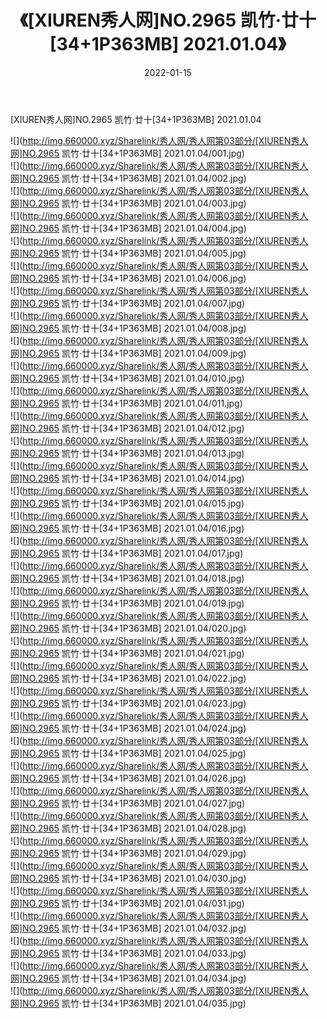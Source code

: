 ﻿---
layout: post
title:  《[XIUREN秀人网]NO.2965 凯竹·廿十[34+1P363MB] 2021.01.04》
date:   2022-01-15
img: http://img.660000.xyz/Sharelink/秀人网/秀人网第03部分/[XIUREN秀人网]NO.2965 凯竹·廿十[34+1P363MB] 2021.01.04/000.jpg
categories: [美女, 清纯, 唯美]
---

[XIUREN秀人网]NO.2965 凯竹·廿十[34+1P363MB] 2021.01.04

 ![](http://img.660000.xyz/Sharelink/秀人网/秀人网第03部分/[XIUREN秀人网]NO.2965 凯竹·廿十[34+1P363MB] 2021.01.04/001.jpg) <br>![](http://img.660000.xyz/Sharelink/秀人网/秀人网第03部分/[XIUREN秀人网]NO.2965 凯竹·廿十[34+1P363MB] 2021.01.04/002.jpg) <br>![](http://img.660000.xyz/Sharelink/秀人网/秀人网第03部分/[XIUREN秀人网]NO.2965 凯竹·廿十[34+1P363MB] 2021.01.04/003.jpg) <br>![](http://img.660000.xyz/Sharelink/秀人网/秀人网第03部分/[XIUREN秀人网]NO.2965 凯竹·廿十[34+1P363MB] 2021.01.04/004.jpg) <br>![](http://img.660000.xyz/Sharelink/秀人网/秀人网第03部分/[XIUREN秀人网]NO.2965 凯竹·廿十[34+1P363MB] 2021.01.04/005.jpg) <br>![](http://img.660000.xyz/Sharelink/秀人网/秀人网第03部分/[XIUREN秀人网]NO.2965 凯竹·廿十[34+1P363MB] 2021.01.04/006.jpg) <br>![](http://img.660000.xyz/Sharelink/秀人网/秀人网第03部分/[XIUREN秀人网]NO.2965 凯竹·廿十[34+1P363MB] 2021.01.04/007.jpg) <br>![](http://img.660000.xyz/Sharelink/秀人网/秀人网第03部分/[XIUREN秀人网]NO.2965 凯竹·廿十[34+1P363MB] 2021.01.04/008.jpg) <br>![](http://img.660000.xyz/Sharelink/秀人网/秀人网第03部分/[XIUREN秀人网]NO.2965 凯竹·廿十[34+1P363MB] 2021.01.04/009.jpg) <br>![](http://img.660000.xyz/Sharelink/秀人网/秀人网第03部分/[XIUREN秀人网]NO.2965 凯竹·廿十[34+1P363MB] 2021.01.04/010.jpg) <br>![](http://img.660000.xyz/Sharelink/秀人网/秀人网第03部分/[XIUREN秀人网]NO.2965 凯竹·廿十[34+1P363MB] 2021.01.04/011.jpg) <br>![](http://img.660000.xyz/Sharelink/秀人网/秀人网第03部分/[XIUREN秀人网]NO.2965 凯竹·廿十[34+1P363MB] 2021.01.04/012.jpg) <br>![](http://img.660000.xyz/Sharelink/秀人网/秀人网第03部分/[XIUREN秀人网]NO.2965 凯竹·廿十[34+1P363MB] 2021.01.04/013.jpg) <br>![](http://img.660000.xyz/Sharelink/秀人网/秀人网第03部分/[XIUREN秀人网]NO.2965 凯竹·廿十[34+1P363MB] 2021.01.04/014.jpg) <br>![](http://img.660000.xyz/Sharelink/秀人网/秀人网第03部分/[XIUREN秀人网]NO.2965 凯竹·廿十[34+1P363MB] 2021.01.04/015.jpg) <br>![](http://img.660000.xyz/Sharelink/秀人网/秀人网第03部分/[XIUREN秀人网]NO.2965 凯竹·廿十[34+1P363MB] 2021.01.04/016.jpg) <br>![](http://img.660000.xyz/Sharelink/秀人网/秀人网第03部分/[XIUREN秀人网]NO.2965 凯竹·廿十[34+1P363MB] 2021.01.04/017.jpg) <br>![](http://img.660000.xyz/Sharelink/秀人网/秀人网第03部分/[XIUREN秀人网]NO.2965 凯竹·廿十[34+1P363MB] 2021.01.04/018.jpg) <br>![](http://img.660000.xyz/Sharelink/秀人网/秀人网第03部分/[XIUREN秀人网]NO.2965 凯竹·廿十[34+1P363MB] 2021.01.04/019.jpg) <br>![](http://img.660000.xyz/Sharelink/秀人网/秀人网第03部分/[XIUREN秀人网]NO.2965 凯竹·廿十[34+1P363MB] 2021.01.04/020.jpg) <br>![](http://img.660000.xyz/Sharelink/秀人网/秀人网第03部分/[XIUREN秀人网]NO.2965 凯竹·廿十[34+1P363MB] 2021.01.04/021.jpg) <br>![](http://img.660000.xyz/Sharelink/秀人网/秀人网第03部分/[XIUREN秀人网]NO.2965 凯竹·廿十[34+1P363MB] 2021.01.04/022.jpg) <br>![](http://img.660000.xyz/Sharelink/秀人网/秀人网第03部分/[XIUREN秀人网]NO.2965 凯竹·廿十[34+1P363MB] 2021.01.04/023.jpg) <br>![](http://img.660000.xyz/Sharelink/秀人网/秀人网第03部分/[XIUREN秀人网]NO.2965 凯竹·廿十[34+1P363MB] 2021.01.04/024.jpg) <br>![](http://img.660000.xyz/Sharelink/秀人网/秀人网第03部分/[XIUREN秀人网]NO.2965 凯竹·廿十[34+1P363MB] 2021.01.04/025.jpg) <br>![](http://img.660000.xyz/Sharelink/秀人网/秀人网第03部分/[XIUREN秀人网]NO.2965 凯竹·廿十[34+1P363MB] 2021.01.04/026.jpg) <br>![](http://img.660000.xyz/Sharelink/秀人网/秀人网第03部分/[XIUREN秀人网]NO.2965 凯竹·廿十[34+1P363MB] 2021.01.04/027.jpg) <br>![](http://img.660000.xyz/Sharelink/秀人网/秀人网第03部分/[XIUREN秀人网]NO.2965 凯竹·廿十[34+1P363MB] 2021.01.04/028.jpg) <br>![](http://img.660000.xyz/Sharelink/秀人网/秀人网第03部分/[XIUREN秀人网]NO.2965 凯竹·廿十[34+1P363MB] 2021.01.04/029.jpg) <br>![](http://img.660000.xyz/Sharelink/秀人网/秀人网第03部分/[XIUREN秀人网]NO.2965 凯竹·廿十[34+1P363MB] 2021.01.04/030.jpg) <br>![](http://img.660000.xyz/Sharelink/秀人网/秀人网第03部分/[XIUREN秀人网]NO.2965 凯竹·廿十[34+1P363MB] 2021.01.04/031.jpg) <br>![](http://img.660000.xyz/Sharelink/秀人网/秀人网第03部分/[XIUREN秀人网]NO.2965 凯竹·廿十[34+1P363MB] 2021.01.04/032.jpg) <br>![](http://img.660000.xyz/Sharelink/秀人网/秀人网第03部分/[XIUREN秀人网]NO.2965 凯竹·廿十[34+1P363MB] 2021.01.04/033.jpg) <br>![](http://img.660000.xyz/Sharelink/秀人网/秀人网第03部分/[XIUREN秀人网]NO.2965 凯竹·廿十[34+1P363MB] 2021.01.04/034.jpg) <br>![](http://img.660000.xyz/Sharelink/秀人网/秀人网第03部分/[XIUREN秀人网]NO.2965 凯竹·廿十[34+1P363MB] 2021.01.04/035.jpg) <br>